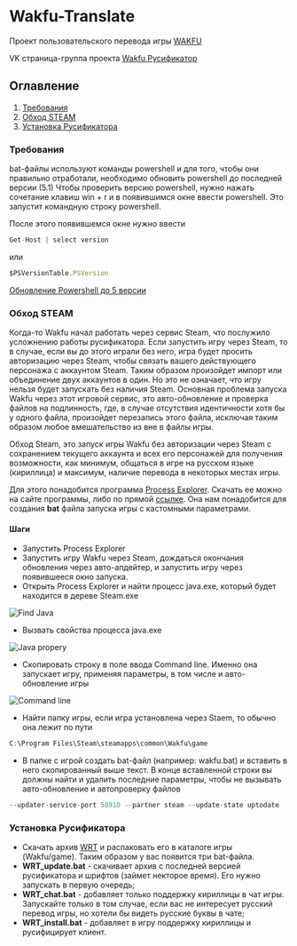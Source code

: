 # Wakfu-Translate
Проект пользовательского перевода игры [WAKFU](http://www.wakfu.com/en/mmorpg)

VK страница-группа проекта [Wakfu Русификатор](https://vk.com/club131505868)

## Оглавление
1.  [Требования](#require)
2.  [Обход STEAM](#nosteam)
3.  [Установка Русификатора](#rusifikator)

### <a name="require"></a>Требования
bat-файлы используют команды powershell и для того, чтобы они правильно отработали, необходимо обновить powershell до последней версии (5.1)
Чтобы проверить версию powershell, нужно нажать сочетание клавиш win + r и в появившимся окне ввести powershell. Это запустит командную строку powershell.

После этого появившемся окне нужно ввести 
```javascript
Get-Host | select version
```
или
```javascript
$PSVersionTable.PSVersion
```
[Обновление Powershell до 5 версии](https://www.microsoft.com/en-US/download/details.aspx?id=50395)

### <a name="nosteam"></a>Обход STEAM
Когда-то Wakfu начал работать через сервис Steam, что послужило усложнению работы русификатора. Если запустить игру через Steam, то в случае, если вы до этого играли без него, игра будет просить авторизацию через Steam, чтобы связать вашего действующего персонажа с аккаунтом Steam. Таким образом произойдет импорт или объединение двух аккаунтов в один. Но это не означает, что игру нельзя будет запускать без наличия Steam. Основная проблема запуска Wakfu через этот игровой сервис, это авто-обновление и проверка файлов на подлинность, где, в случае отсутствия идентичности хотя бы у одного файла, произойдет перезапись этого файла, исключая таким образом любое вмешательство из вне в файлы игры. 

Обход Steam, это запуск игры Wakfu без авторизации через Steam с сохранением текущего аккаунта и всех его персонажей для получения возможности, как минимум, общаться в игре на русском языке (кириллица) и максимум, наличие перевода в некоторых местах игры.

Для этого понадобится программа [Process Explorer](https://technet.microsoft.com/ru-ru/bb896653.aspx). Скачать ее можно на сайте программы, либо по прямой [ссылке](http://download.sysinternals.com/files/ProcessExplorer.zip). Она нам понадобится для создания **bat** файла запуска игры с кастомными параметрами.

#### Шаги
* Запустить Process Explorer
* Запустить игру Wakfu через Steam, дождаться окончания обновления через авто-апдейтер, и запустить игру через появившееся окно запуска.
* Открыть Process Explorer и найти процесс java.exe, который будет находится в дереве Steam.exe

![Find Java](https://github.com/Valianton/Wakfu-Translate/blob/master/Assets/img/find_java.png)

* Вызвать свойства процесса java.exe

![Java propery](https://github.com/Valianton/Wakfu-Translate/blob/master/Assets/img/java_property.png)

* Скопировать строку в поле ввода Command line. Именно она запускает игру, применяя параметры, в том числе и авто-обновление игры

![Command line](https://github.com/Valianton/Wakfu-Translate/blob/master/Assets/img/command_line.png)

* Найти папку игры, если игра установлена через Staem, то обычно она лежит по пути 
```javascript
С:\Program Files\Steam\steamapps\common\Wakfu\game
```

* В папке с игрой создать bat-файл (например: wakfu.bat) и вставить в него скопированный выше текст. В конце вставленной строки вы должны найти и удалить последние параметры, чтобы не вызывать авто-обновление и автопроверку файлов
```javascript
--updater-service-port 58910 --partner steam --update-state uptodate
```

### <a name="rusifikator"></a>Установка Русификатора

* Скачать архив [WRT](https://github.com/Valianton/Wakfu-Translate/raw/master/Instruments/wrt.rar) и распаковать его в каталоге игры (Wakfu/game).  Таким образом у вас появится три bat-файла.
 * **WRT_update.bat** - скачивает архив с последней версией русификатора и шрифтов (займет некторое время). Его нужно запускать в первую очередь;
 * **WRT_chat.bat** - добавляет только поддержку кириллицы в чат игры. Запускайте только в том случае, если вас не интересует русский перевод игры, но хотели бы видеть русские буквы в чате;
 * **WRT_install.bat** - добавляет в игру поддержку кириллицы и русифицирует клиент.
